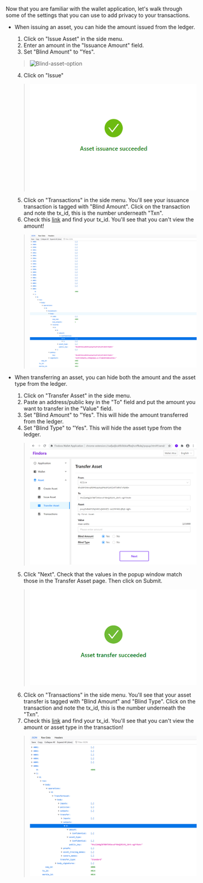 Now that you are familiar with the wallet application, let's walk through some of the settings that you can use to add privacy to your transactions.

- When issuing an asset, you can hide the amount issued from the ledger. 
  1. Click on "Issue Asset" in the side menu.
  2. Enter an amount in the "Issuance Amount" field.   
  3. Set "Blind Amount" to "Yes".
  > ![Blind-asset-option](./docs-src/images/blind-amounts.png)
  4. Click on "Issue"
  > ![issue-success](./docs-src/images/issuance-success.png)
  5. Click on "Transactions" in the side menu. You'll see your issuance transaction is tagged with "Blind Amount". Click on the transaction and note the tx_id, this is the number underneath "Txn".
  6. Check this [link](https://testnet.findora.org:8668/blocks_since/0) and find your tx_id. You'll see that you can't view the amount! 
  > ![blind-issuance](./docs-src/images/confidential-amount.png)

- When transferring an asset, you can hide both the amount and the asset type from the ledger.
  1. Click on "Transfer Asset" in the side menu.
  2. Paste an address/public key in the "To" field and put the amount you want to transfer in the "Value" field.
  3. Set "Blind Amount" to "Yes". This will hide the amount transferred from the ledger. 
  4. Set "Blind Type" to "Yes". This will hide the asset type from the ledger.
  > ![blind-transfer](./docs-src/images/blind-transfer.png)
  5. Click "Next". Check that the values in the popup window match those in the Transfer Asset page. Then click on Submit.
  > ![transfer-success](./docs-src/images/transfer-success.png)
  6. Click on "Transactions" in the side menu. You'll see that your asset transfer is tagged with "Blind Amount" and "Blind Type". Click on the transaction and note the tx_id, this is the number underneath the "Txn". 
  7. Check this [link](https://testnet.findora.org:8668/blocks_since/0) and find your tx_id. You'll see that you can't view the amount or asset type in the transaction!
  > ![confidential-tx](./docs-src/images/confidential-transaction.png)



